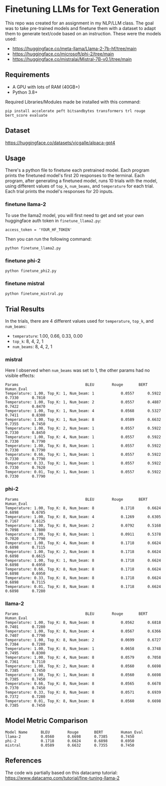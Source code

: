 # Finetuning LLMs for Text Generation

This repo was created for an assignment in my NLP/LLM class. The goal was to take pre-trained models and finetune them with a dataset to adapt them to generate text/code based on an instruction.
These were the models used:
 - https://huggingface.co/meta-llama/Llama-2-7b-hf/tree/main
 - https://huggingface.co/microsoft/phi-2/tree/main
 - https://huggingface.co/mistralai/Mistral-7B-v0.1/tree/main

## Requirements
 - A GPU with lots of RAM (40GB+)
 - Python 3.8+

Required Libraries/Modules made be installed with this command:
```
pip install accelerate peft bitsandbytes transformers trl rouge bert_score evaluate
```

## Dataset
https://huggingface.co/datasets/vicgalle/alpaca-gpt4

## Usage
There's a python file to finetune each pretrained model. Each program prints the finetuned model's first 20 responses to the terminal. Each program, after generating a finetuned model, runs 10 trials with the model, using different values of `top_k`, `num_beams`, and `temperature` for each trial. Each trial prints the model's responses for 20 inputs. 
### finetune llama-2
To use the llama2 model, you will first need to get and set your own huggingface auth token in `finetune_llama2.py`:
```
access_token = 'YOUR_HF_TOKEN'
```
Then you can run the following command:
```
python finetune_llama2.py
```
### finetune phi-2
```
python finetune_phi2.py
```
### finetune mistral
```
python finetune_mistral.py
```

## Trial Results
In the trials, there are 4 different values used for `temperature`, `top_k`, and `num_beams`:
 - `temperature`: 1.00, 0.66, 0.33, 0.00
 -  `top_k`: 8, 4, 2, 1
 -  `num_beams`: 8, 4, 2, 1
### mistral
Here I observed when `num_beams` was set to 1, the other params had no visible effects: 
```
Params								BLEU		Rouge		BERT		Human_Eval
Temperature: 1.00, Top_K: 1, Num_beam: 1			0.0557		0.5922		0.7330		0.7810
Temperature: 1.00, Top_K: 1, Num_beam: 2			0.0557		0.4887		0.7422		0.8470
Temperature: 1.00, Top_K: 1, Num_beam: 4			0.0568		0.5327		0.7411		0.8300
Temperature: 1.00, Top_K: 1, Num_beam: 8			0.0589		0.6632		0.7355		0.7450
Temperature: 1.00, Top_K: 2, Num_beam: 1			0.0557		0.5922		0.7330		0.8450
Temperature: 1.00, Top_K: 4, Num_beam: 1			0.0557		0.5922		0.7330		0.7790
Temperature: 1.00, Top_K: 8, Num_beam: 1			0.0557		0.5922		0.7330		0.7790
Temperature: 0.66, Top_K: 1, Num_beam: 1			0.0557		0.5922		0.7330		0.7790
Temperature: 0.33, Top_K: 1, Num_beam: 1			0.0557		0.5922		0.7330		0.7620
Temperature: 0.01, Top_K: 1, Num_beam: 1			0.0557		0.5922		0.7330		0.7790
```

### phi-2
```
Params								BLEU		Rouge		BERT		Human_Eval
Temperature: 1.00, Top_K: 8, Num_beam: 8			0.1718		0.6624		0.6898		0.6785
Temperature: 1.00, Top_K: 8, Num_beam: 4			0.1269		0.6305		0.7167		0.6125
Temperature: 1.00, Top_K: 8, Num_beam: 2			0.0792		0.5168		0.7098		0.7800
Temperature: 1.00, Top_K: 8, Num_beam: 1			0.0911		0.5378		0.7020		0.7790
Temperature: 1.00, Top_K: 4, Num_beam: 8			0.1718		0.6624		0.6898		0.7115
Temperature: 1.00, Top_K: 2, Num_beam: 8			0.1718		0.6624		0.6898		0.6615
Temperature: 1.00, Top_K: 1, Num_beam: 8			0.1718		0.6624		0.6898		0.6950
Temperature: 0.66, Top_K: 8, Num_beam: 8			0.1718		0.6624		0.6898		0.6950
Temperature: 0.33, Top_K: 8, Num_beam: 8			0.1718		0.6624		0.6898		0.7115
Temperature: 0.01, Top_K: 8, Num_beam: 8			0.1718		0.6624		0.6898		0.7280
```

### llama-2
```
Params								BLEU		Rouge		BERT		Human_Eval
Temperature: 1.00, Top_K: 8, Num_beam: 8			0.0562		0.6818		0.7401		0.7280
Temperature: 1.00, Top_K: 8, Num_beam: 4			0.0567		0.6366		0.7407		0.7790
Temperature: 1.00, Top_K: 8, Num_beam: 2			0.0699		0.6727		0.7384		0.7280
Temperature: 1.00, Top_K: 8, Num_beam: 1			0.0658		0.3748		0.7495		0.8300
Temperature: 1.00, Top_K: 4, Num_beam: 8			0.0579		0.7058		0.7361		0.7110
Temperature: 1.00, Top_K: 2, Num_beam: 8			0.0560		0.6698		0.7385		0.7450
Temperature: 1.00, Top_K: 1, Num_beam: 8			0.0560		0.6698		0.7385		0.7450
Temperature: 0.66, Top_K: 8, Num_beam: 8			0.0565		0.6678		0.7370		0.7450
Temperature: 0.33, Top_K: 8, Num_beam: 8			0.0571		0.6939		0.7372		0.7280
Temperature: 0.01, Top_K: 8, Num_beam: 8			0.0560		0.6698		0.7385		0.7450
```

## Model Metric Comparison
```
Model Name		BLEU		Rouge		BERT		Human_Eval
llama-2			0.0560		0.6698		0.7385		0.7450
phi-2			0.1718		0.6624		0.6898		0.6950
mistral			0.0589		0.6632		0.7355		0.7450
```

## References
The code wis partially based on this datacamp tutorial: https://www.datacamp.com/tutorial/fine-tuning-llama-2
